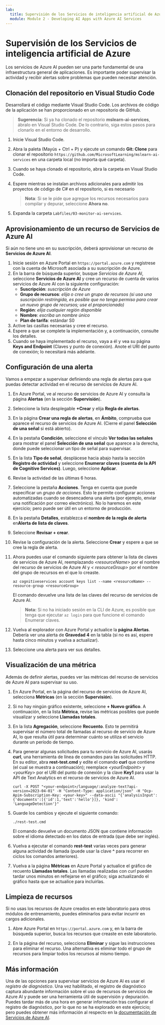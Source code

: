 ```yaml
---
lab:
  title: Supervisión de los Servicios de inteligencia artificial de Azure
  module: Module 2 - Developing AI Apps with Azure AI Services
---
```


# Supervisión de los Servicios de inteligencia artificial de Azure

Los servicios de Azure AI pueden ser una parte fundamental de una infraestructura general de aplicaciones. Es importante poder supervisar la actividad y recibir alertas sobre problemas que pueden necesitar atención.

## Clonación del repositorio en Visual Studio Code

Desarrollará el código mediante Visual Studio Code. Los archivos de código de la aplicación se han proporcionado en un repositorio de GitHub.

> **Sugerencia**: Si ya ha clonado el repositorio **mslearn-ai-services**, ábralo en Visual Studio Code. De lo contrario, siga estos pasos para clonarlo en el entorno de desarrollo.

1. Inicie Visual Studio Code.
2. Abra la paleta (Mayús + Ctrl + P) y ejecute un comando **Git: Clone** para clonar el repositorio `https://github.com/MicrosoftLearning/mslearn-ai-services` en una carpeta local (no importa qué carpeta).
3. Cuando se haya clonado el repositorio, abra la carpeta en Visual Studio Code.
4. Espere mientras se instalan archivos adicionales para admitir los proyectos de código de C# en el repositorio, si es necesario

    > **Nota**: Si se le pide que agregue los recursos necesarios para compilar y depurar, seleccione **Ahora no**.

5. Expanda la carpeta `Labfiles/03-monitor-ai-services`.

## Aprovisionamiento de un recurso de Servicios de Azure AI

Si aún no tiene uno en su suscripción, deberá aprovisionar un recurso de **Servicios de Azure AI**.

1. Inicie sesión en Azure Portal en `https://portal.azure.com` y regístrese con la cuenta de Microsoft asociada a su suscripción de Azure.
2. En la barra de búsqueda superior, busque *Servicios de Azure AI*, seleccione **Servicios de Azure AI** y cree un recurso de cuenta de varios servicios de Azure AI con la siguiente configuración:
    - **Suscripción**: *suscripción de Azure*
    - **Grupo de recursos**: *elija o cree un grupo de recursos (si usa una suscripción restringida, es posible que no tenga permiso para crear un nuevo grupo de recursos; use el proporcionado)*
    - **Región**: *elija cualquier región disponible*
    - **Nombre**: *escriba un nombre único*
    - **Plan de tarifa**: estándar S0
3. Active las casillas necesarias y cree el recurso.
4. Espere a que se complete la implementación y, a continuación, consulte los detalles.
5. Cuando se haya implementado el recurso, vaya a él y vea su página **Keys and Endpoint** (Claves y punto de conexión). Anote el URI del punto de conexión; lo necesitará más adelante.

## Configuración de una alerta

Vamos a empezar a supervisar definiendo una regla de alertas para que puedas detectar actividad en el recurso de servicios de Azure AI.

1. En Azure Portal, ve al recurso de servicios de Azure AI y consulta la página **Alertas** (en la sección **Supervisión**).
2. Seleccione la lista desplegable **+Crear** y elija **Regla de alertas**.
3. En la página **Crear una regla de alertas**, en **Ámbito**, comprueba que aparece el recurso de servicios de Azure AI. (Cierre el panel **Selección de una señal** si está abierto).
4. En la pestaña **Condición**, seleccione el vínculo **Ver todas las señales** para mostrar el panel **Selección de una señal** que aparece a la derecha, donde puede seleccionar un tipo de señal para supervisar.
5. En la lista **Tipo de señal**, desplácese hacia abajo hasta la sección **Registro de actividad** y seleccione **Enumerar claves (cuenta de la API de Cognitive Services)**. Luego, seleccione **Aplicar**.
6. Revise la actividad de las últimas 6 horas.
7. Seleccione la pestaña **Acciones**. Tenga en cuenta que puede especificar un *grupo de acciones*. Esto le permite configurar acciones automatizadas cuando se desencadena una alerta (por ejemplo, enviar una notificación por correo electrónico). No lo haremos en este ejercicio; pero puede ser útil en un entorno de producción.
8. En la pestaña **Detalles**, establezca el **nombre de la regla de alerta** en**Alerta de lista de claves**.
9. Seleccione **Revisar + crear**. 
10. Revise la configuración de la alerta. Seleccione **Crear** y espere a que se cree la regla de alerta.
11. Ahora puedes usar el comando siguiente para obtener la lista de claves de servicios de Azure AI, reemplazando *&lt;resourceName&gt;* por el nombre del recurso de servicios de Azure AI y *&lt; resourceGroup&gt;* por el nombre del grupo de recursos en el que lo creaste.

    ```
    az cognitiveservices account keys list --name <resourceName> --resource-group <resourceGroup>
    ```

    El comando devuelve una lista de las claves del recurso de servicios de Azure AI.

    > **Nota:** Si no ha iniciado sesión en la CLI de Azure, es posible que tenga que ejecutar `az login` para que funcione el comando Enumerar claves.

12. Vuelva al explorador con Azure Portal y actualice la **página Alertas**. Debería ver una alerta de **Gravedad 4** en la tabla (si no es así, espere hasta cinco minutos y vuelva a actualizar).
13. Seleccione una alerta para ver sus detalles.

## Visualización de una métrica

Además de definir alertas, puedes ver las métricas del recurso de servicios de Azure AI para supervisar su uso.

1. En Azure Portal, en la página del recurso de servicios de Azure AI, selecciona **Métricas** (en la sección **Supervisión**).
2. Si no hay ningún gráfico existente, seleccione **+ Nuevo gráfico**. A continuación, en la lista **Métrica**, revise las métricas posibles que puede visualizar y seleccione **Llamadas totales**.
3. En la lista **Agregación**, seleccione **Recuento**.  Esto te permitirá supervisar el número total de llamadas al recurso de servicio de Azure AI, lo que resulta útil para determinar cuánto se utiliza el servicio durante un período de tiempo.
4. Para generar algunas solicitudes para tu servicio de Azure AI, usarás **curl**, una herramienta de línea de comandos para las solicitudes HTTP. En su editor, abra **rest-test.cmd** y edite el comando **curl** que contiene (el cual se muestra a continuación); reemplace *&lt;yourEndpoint&gt;* y *&lt;yourKey&gt;* por el URI del punto de conexión y la clave **Key1** para usar la API de Text Analytics en el recurso de servicios de Azure AI.

    ```
    curl -X POST "<your-endpoint>/language/:analyze-text?api-version=2023-04-01" -H "Content-Type: application/json" -H "Ocp-Apim-Subscription-Key: <your-key>" --data-ascii "{'analysisInput':{'documents':[{'id':1,'text':'hello'}]}, 'kind': 'LanguageDetection'}"
    ```

5. Guarde los cambios y ejecute el siguiente comando:

    ```
    ./rest-test.cmd
    ```

    El comando devuelve un documento JSON que contiene información sobre el idioma detectado en los datos de entrada (que debe ser inglés).

6. Vuelva a ejecutar el comando **rest-test** varias veces para generar alguna actividad de llamada (puede usar la clave **^** para recorrer en ciclos los comandos anteriores).
7. Vuelva a la página **Métricas** en Azure Portal y actualice el gráfico de recuento **Llamadas totales**. Las llamadas realizadas con *curl* pueden tardar unos minutos en reflejarse en el gráfico; siga actualizando el gráfico hasta que se actualice para incluirlas.

## Limpieza de recursos

Si no usas los recursos de Azure creados en este laboratorio para otros módulos de entrenamiento, puedes eliminarlos para evitar incurrir en cargos adicionales.

1. Abre Azure Portal en `https://portal.azure.com` y, en la barra de búsqueda superior, busca los recursos que creaste en este laboratorio.

2. En la página del recurso, selecciona **Eliminar** y sigue las instrucciones para eliminar el recurso. Una alternativa es eliminar todo el grupo de recursos para limpiar todos los recursos al mismo tiempo.

## Más información

Una de las opciones para supervisar servicios de Azure AI es usar el *registro de diagnóstico*. Una vez habilitado, el registro de diagnóstico captura abundante información sobre el uso de recursos de servicios de Azure AI y puede ser una herramienta útil de supervisión y depuración. Puedes tardar más de una hora en generar información tras configurar el registro de diagnóstico, por lo que no se ha explorado en este ejercicio; pero puedes obtener más información al respecto en la [documentación de Servicios de Azure AI](https://docs.microsoft.com/azure/ai-services/diagnostic-logging).
